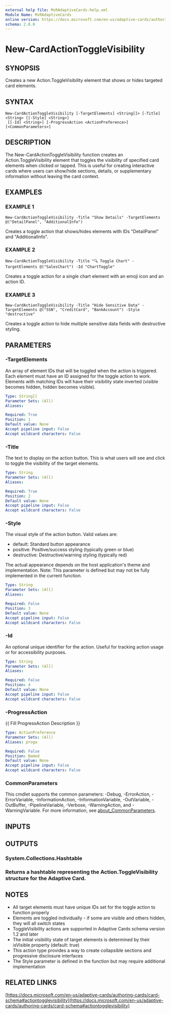 ```yaml
---
external help file: MvRAdaptiveCards-help.xml
Module Name: MvRAdaptiveCards
online version: https://docs.microsoft.com/en-us/adaptive-cards/authoring-cards/card-schema#actiontogglevisibility
schema: 2.0.0
---
```


# New-CardActionToggleVisibility

## SYNOPSIS
Creates a new Action.ToggleVisibility element that shows or hides targeted card elements.

## SYNTAX

```
New-CardActionToggleVisibility [-TargetElements] <String[]> [-Title] <String> [[-Style] <String>]
 [[-Id] <String>] [-ProgressAction <ActionPreference>] [<CommonParameters>]
```

## DESCRIPTION
The New-CardActionToggleVisibility function creates an Action.ToggleVisibility element that toggles
the visibility of specified card elements when clicked or tapped.
This is useful for creating
interactive cards where users can show/hide sections, details, or supplementary information
without leaving the card context.

## EXAMPLES

### EXAMPLE 1
```
New-CardActionToggleVisibility -Title "Show Details" -TargetElements @("DetailPanel", "AdditionalInfo")
```

Creates a toggle action that shows/hides elements with IDs "DetailPanel" and "AdditionalInfo".

### EXAMPLE 2
```
New-CardActionToggleVisibility -Title "🔍 Toggle Chart" -TargetElements @("SalesChart") -Id "ChartToggle"
```

Creates a toggle action for a single chart element with an emoji icon and an action ID.

### EXAMPLE 3
```
New-CardActionToggleVisibility -Title "Hide Sensitive Data" -TargetElements @("SSN", "CreditCard", "BankAccount") -Style "destructive"
```

Creates a toggle action to hide multiple sensitive data fields with destructive styling.

## PARAMETERS

### -TargetElements
An array of element IDs that will be toggled when the action is triggered.
Each element
must have an ID assigned for the toggle action to work.
Elements with matching IDs will
have their visibility state inverted (visible becomes hidden, hidden becomes visible).

```yaml
Type: String[]
Parameter Sets: (All)
Aliases:

Required: True
Position: 1
Default value: None
Accept pipeline input: False
Accept wildcard characters: False
```

### -Title
The text to display on the action button.
This is what users will see and click to toggle
the visibility of the target elements.

```yaml
Type: String
Parameter Sets: (All)
Aliases:

Required: True
Position: 2
Default value: None
Accept pipeline input: False
Accept wildcard characters: False
```

### -Style
The visual style of the action button.
Valid values are:
- default: Standard button appearance
- positive: Positive/success styling (typically green or blue)
- destructive: Destructive/warning styling (typically red)

The actual appearance depends on the host application's theme and implementation.
Note: This parameter is defined but may not be fully implemented in the current function.

```yaml
Type: String
Parameter Sets: (All)
Aliases:

Required: False
Position: 3
Default value: None
Accept pipeline input: False
Accept wildcard characters: False
```

### -Id
An optional unique identifier for the action.
Useful for tracking action usage or for accessibility purposes.

```yaml
Type: String
Parameter Sets: (All)
Aliases:

Required: False
Position: 4
Default value: None
Accept pipeline input: False
Accept wildcard characters: False
```

### -ProgressAction
{{ Fill ProgressAction Description }}

```yaml
Type: ActionPreference
Parameter Sets: (All)
Aliases: proga

Required: False
Position: Named
Default value: None
Accept pipeline input: False
Accept wildcard characters: False
```

### CommonParameters
This cmdlet supports the common parameters: -Debug, -ErrorAction, -ErrorVariable, -InformationAction, -InformationVariable, -OutVariable, -OutBuffer, -PipelineVariable, -Verbose, -WarningAction, and -WarningVariable. For more information, see [about_CommonParameters](http://go.microsoft.com/fwlink/?LinkID=113216).

## INPUTS

## OUTPUTS

### System.Collections.Hashtable
###     Returns a hashtable representing the Action.ToggleVisibility structure for the Adaptive Card.
## NOTES
- All target elements must have unique IDs set for the toggle action to function properly
- Elements are toggled individually - if some are visible and others hidden, they will all switch states
- ToggleVisibility actions are supported in Adaptive Cards schema version 1.2 and later
- The initial visibility state of target elements is determined by their isVisible property (default: true)
- This action type provides a way to create collapsible sections and progressive disclosure interfaces
- The Style parameter is defined in the function but may require additional implementation

## RELATED LINKS

[https://docs.microsoft.com/en-us/adaptive-cards/authoring-cards/card-schema#actiontogglevisibility](https://docs.microsoft.com/en-us/adaptive-cards/authoring-cards/card-schema#actiontogglevisibility)

